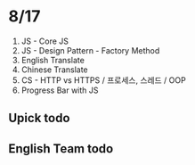 # 8/17

1. JS - Core JS
2. JS - Design Pattern - Factory Method
3. English Translate
4. Chinese Translate
5. CS - HTTP vs HTTPS / 프로세스, 스레드 / OOP
6. Progress Bar with JS 

Upick todo
- 

English Team todo
- 

